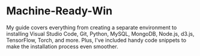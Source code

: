 # Machine-Ready-Win
My guide covers everything from creating a separate environment to installing Visual Studio Code, Git, Python, MySQL, MongoDB, Node.js, d3.js, TensorFlow, Torch, and more. Plus, I've included handy code snippets to make the installation process even smoother.
